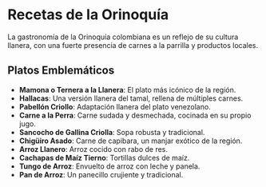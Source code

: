 # Recetas de la Orinoquía

La gastronomía de la Orinoquía colombiana es un reflejo de su cultura llanera, con una fuerte presencia de carnes a la parrilla y productos locales.

## Platos Emblemáticos

- **Mamona o Ternera a la Llanera**: El plato más icónico de la región.
- **Hallacas**: Una versión llanera del tamal, rellena de múltiples carnes.
- **Pabellón Criollo**: Adaptación llanera del plato venezolano.
- **Carne a la Perra**: Carne sudada y desmechada, cocinada en su propio jugo.
- **Sancocho de Gallina Criolla**: Sopa robusta y tradicional.
- **Chigüiro Asado**: Carne de capibara, un manjar exótico de la región.
- **Arroz Llanero**: Arroz cocido con rabo de res.
- **Cachapas de Maíz Tierno**: Tortillas dulces de maíz.
- **Tungo de Arroz**: Envuelto de arroz con leche y panela.
- **Pan de Arroz**: Un panecillo crujiente y tradicional.